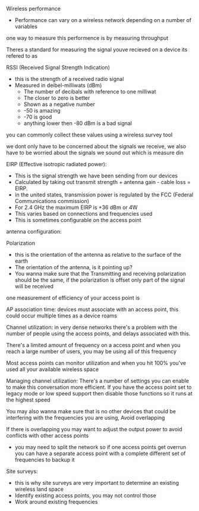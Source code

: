 
Wireless performance
- Performance can vary on a wireless network depending on a number of variables 


one way to measure this performence is by measuring throughput



Theres a standard for measuring the signal youve recieved on a device its refered to as 


RSSI (Received Signal Strength Indication) 
- this is the strength of a received radio signal
-  Measured in deibel-milliwats (dBm)
	- The number of decibals with reference to one milliwat
	- The closer to zero is better
	- Shown  as a negative number 
	- -50 is amazing
	- -70 is good
	- anything lower then -80 dBm is a bad signal



you can commonly collect these values using a wireless survey tool




we dont only have to be concerned about the signals we receive, we also have to be worried about the signals we sound out which is measure din 

EIRP (Effective isotropic radiated power):
- This is the signal strength we have been sending from our devices
- Calculated by taking out transmit strength + antenna gain - cable loss = EIRP.
- in the united states, transmission power is regulated by the FCC (Federal Communications commission)
- For 2.4 GHz the maximum EIRP is +36 dBm or 4W 
- This varies based on connections and frequencies used 
- This is sometimes configurable on the access point 





antenna configuration:

Polarization
- this is the orientation of the antenna as relative to the surface of the earth 
- The orientation of the antenna, is it pointing up? 
- You wanna make sure that the Transmitting and receiving polarization should be the same, if the polarization is offset only part of the signal will be received 








one measurement of efficiency of your access point is 


AP association time:
devices must associate with an access point, this could occur multiple times as a device roams







Channel utilization:
in very dense networks there's a problem with the number of people using the access points, and delays associated with this.

There's a limited amount of frequency on a access point and when you reach a large number of users, you may be using all of this frequency 

Most access points can monitor utilization and when you hit 100% you've used all your available wireless space 






Managing channel utilization:
There's a number of settings you can enable to make this conversation more efficient. If you have the access point set to legacy mode or low speed support then disable those functions so it runs at the highest speed

You may also wanna make sure that is no other devices that could be interfering with the frequencies you are using, Avoid overlapping


If there is overlapping you may want to adjust the output power to avoid conflicts with other access points 

- you may need to split the network so if one access points get overrun you can have a separate access point with a complete different set of frequencies to backup it 




Site surveys:
- this is why site surveys are very important to determine an existing wireless land space 
- Identify existing access points, you may not control those
- Work around existing frequencies 